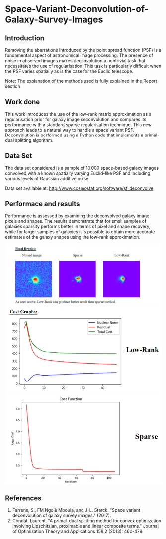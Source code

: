 # Space-Variant-Deconvolution-of-Galaxy-Survey-Images

## Introduction

Removing the aberrations introduced by the point spread function (PSF) is a fundamental aspect of astronomical image processing. The presence of noise in observed images makes deconvolution a nontrivial task that necessitates the use of regularisation. This task is particularly difficult when the PSF varies spatially as is the case for the Euclid telescope.

Note: The explanation of the methods used is fully explained in the Report section

## Work done

This work introduces the use of the low-rank matrix approximation as a regularisation prior for galaxy image deconvolution and compares its performance with a standard sparse regularisation technique. This new approach leads to a natural way to handle a space variant PSF. Deconvolution is performed using a Python code that implements a primal-dual splitting algorithm. 

## Data Set

The data set considered is a sample of 10 000 space-based galaxy images convolved with a known spatially varying Euclid-like PSF and including various levels of Gaussian additive noise.

Data set available at: http://www.cosmostat.org/software/sf_deconvolve

## Performace and results

Performance is assessed by examining the deconvolved galaxy image pixels and shapes. The results demonstrate that for small samples of galaxies sparsity performs better in terms of pixel and shape recovery, while for larger samples of galaxies it is possible to obtain more accurate estimates of the galaxy shapes using the low-rank approximation.

![](Images/results.PNG)
![](Images/LRcost.PNG)
![](Images/sparsecost.PNG)



## References

1. Farrens, S., FM Ngolè Mboula, and J-L. Starck. "Space variant deconvolution of galaxy survey images." (2017).
2. Condat, Laurent. "A primal–dual splitting method for convex optimization involving Lipschitzian, proximable and linear composite terms." Journal of Optimization Theory and Applications 158.2 (2013): 460-479.
